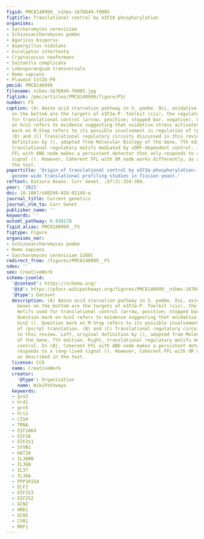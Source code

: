 ```yaml
---
figid: PMC8140999__nihms-1676849-f0005
figtitle: Translational control by eIF2A phosphorylation
organisms:
- Saccharomyces cerevisiae
- Schizosaccharomyces pombe
- Agaricus bisporus
- Aspergillus nidulans
- Eucalyptus intertexta
- Cryptococcus neoformans
- Saitoella complicata
- Lobosporangium transversale
- Homo sapiens
- Plasmid ColIb-P9
pmcid: PMC8140999
filename: nihms-1676849-f0005.jpg
figlink: /pmc/articles/PMC8140999/figure/F5/
number: F5
caption: (A) Amino acid starvation pathway in S. pombe. Oxi, oxidative stress. Genes
  on the bottom are the targets of eIF2α-P. Toolkit (cis), the regulatory motifs used
  for translational control (arrow, positive; stopped bar, negative). Question mark
  on Gcn2 refers to evidence suggesting that oxidative stress activates Gcn2 (). Question
  mark on M-Stop refers to its possible involvement in regulation of rps/rpl translation.
  (B) and (C) Translational regulatory circuits discussed in this review. Left, original
  definition by (), adapted from Molecular Biology of the Gene, 7th edition. Right,
  translational regulatory motifs mediated by uORF-dependent control. In (B), Coherent
  FFL with AND node makes a persistent detector that only responds to a long-lived
  signal (). However, Coherent FFL with OR node works differently, as described in
  the text.
papertitle: 'Origin of translational control by eIF2α phosphorylation: Insights from
  genome-wide translational profiling studies in fission yeast.'
reftext: Katsura Asano. Curr Genet. ;67(3):359-368.
year: '2021'
doi: 10.1007/s00294-020-01149-w
journal_title: Current genetics
journal_nlm_ta: Curr Genet
publisher_name: ''
keywords: ''
automl_pathway: 0.938178
figid_alias: PMC8140999__F5
figtype: Figure
organisms_ner:
- Schizosaccharomyces pombe
- Homo sapiens
- Saccharomyces cerevisiae S288C
redirect_from: /figures/PMC8140999__F5
ndex: ''
seo: CreativeWork
schema-jsonld:
  '@context': https://schema.org/
  '@id': https://pfocr.wikipathways.org/figures/PMC8140999__nihms-1676849-f0005.html
  '@type': Dataset
  description: (A) Amino acid starvation pathway in S. pombe. Oxi, oxidative stress.
    Genes on the bottom are the targets of eIF2α-P. Toolkit (cis), the regulatory
    motifs used for translational control (arrow, positive; stopped bar, negative).
    Question mark on Gcn2 refers to evidence suggesting that oxidative stress activates
    Gcn2 (). Question mark on M-Stop refers to its possible involvement in regulation
    of rps/rpl translation. (B) and (C) Translational regulatory circuits discussed
    in this review. Left, original definition by (), adapted from Molecular Biology
    of the Gene, 7th edition. Right, translational regulatory motifs mediated by uORF-dependent
    control. In (B), Coherent FFL with AND node makes a persistent detector that only
    responds to a long-lived signal (). However, Coherent FFL with OR node works differently,
    as described in the text.
  license: CC0
  name: CreativeWork
  creator:
    '@type': Organization
    name: WikiPathways
  keywords:
  - gcn2
  - hrd1
  - gcn5
  - hri2
  - CISH
  - TRNA
  - EIF2AK4
  - EIF2A
  - EIF2S1
  - SYVN1
  - KAT2A
  - IL36RN
  - IL36B
  - IL37
  - IL36A
  - PPP1R15A
  - ELF2
  - EIF2S3
  - EIF2S2
  - GCN2
  - HRD1
  - GCN5
  - CYR1
  - RRF1
---
```


